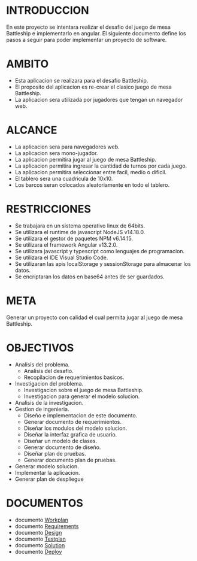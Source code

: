 # INTRODUCCION
En este proyecto se intentara realizar el desafio del juego de mesa Battleship e implementarlo en angular. El siguiente documento define los pasos a seguir para poder implementar un proyecto de software.

# AMBITO
- Esta aplicacion se realizara para el desafio Battleship.
- El proposito del aplicacion es re-crear el clasico juego de mesa Battleship.
- La aplicacion sera utilizada por jugadores que tengan un navegador web.

# ALCANCE
- La aplicacion sera para navegadores web.
- La aplicacion sera mono-jugador.
- La aplicacion permitira jugar al juego de mesa Battleship.
- La aplicacion permitira ingresar la cantidad de turnos por cada juego.
- La aplicacion permitira seleccionar entre facil, medio o dificil.
- El tablero sera una cuadricula de 10x10.
- Los barcos seran colocados aleatoriamente en todo el tablero.

# RESTRICCIONES
- Se trabajara en un sistema operativo linux de 64bits.
- Se utilizara el runtime de javascript NodeJS v14.18.0.
- Se utilizara el gestor de paquetes NPM v6.14.15.
- Se utilizara el framework Angular v13.2.0.
- Se utilizara javascript y typescript como lenguajes de programacion.
- Se utilizara el IDE Visual Studio Code.
- Se utilizaran las apis localStorage y sessionStorage para almacenar los datos.
- Se encriptaran los datos en base64 antes de ser guardados.

# META
Generar un proyecto con calidad el cual permita jugar al juego de mesa Battleship.

# OBJECTIVOS
- Analisis del problema.
    - Analisis del desafio.
    - Recopilacion de requerimientos basicos.
- Investigacion del problema.
    - Investigacion sobre el juego de mesa Battleship.
    - Investigacion para generar el modelo solucion.
- Analisis de la investigacion.
- Gestion de ingenieria.
    - Diseño e implementacion de este documento.
    - Generar documento de requerimientos.
    - Diseñar los modulos del modelo solucion.
    - Diseñar la interfaz grafica de usuario.
    - Diseñar un modelo de clases.
    - Generar documento de diseño.
    - Diseñar plan de pruebas.
    - Generar documento plan de pruebas.
- Generar modelo solucion.
- Implementar la aplicacion.
- Generar plan de despliegue

# DOCUMENTOS
- documento [Workplan](./WORKPLAN.md)
- documento [Requirements](./REQUIREMENTS.md)
- documento [Design](./DESIGN.md)
- documento [Testplan](./TESTPLAN.md)
- documento [Solution](./SOLUTION.md)
- documento [Deploy](./DEPLOY.md)